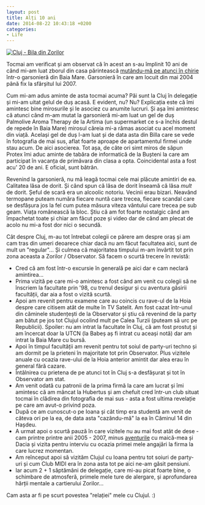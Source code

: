 ```yaml
---
layout: post
title: Alți 10 ani
date: 2014-08-22 10:43:18 +0200
categories:
- Life
---
```

[![Cluj - Bila din Zorilor](https://content.rusiczki.net/2014/08/P7030435-693x462.jpg)](https://content.rusiczki.net/2014/08/P7030435.jpg)

Tocmai am verificat și am observat că în acest an s-au împlinit 10 ani de când mi-am luat zborul din casa părintească [mutându-mă pe atunci în chirie](http://www.rusiczki.net/2004/05/18/the-new-home/) într-o garsonieră din Baia Mare. Garsonieră în care am locuit din mai 2004 până fix la sfârșitul lui 2007.

Cum mi-am adus aminte de asta tocmai acuma? Păi sunt la Cluj în delegație și mi-am uitat gelul de duș acasă. E evident, nu? Nu? Explicația este că îmi amintesc bine mirosurile și le asociez cu anumite lucruri. Și așa îmi amintesc că atunci când m-am mutat la garsonieră mi-am luat un gel de duș Palmolive Aroma Therapy de la Artima (un supermarket ce s-a închis destul de repede în Baia Mare) mirosul căreia mi-a rămas asociat cu acel moment din viață. Același gel de duș l-am luat și de data asta din Billa care se vede în fotografia de mai sus, aflat foarte aproape de apartamentul firmei unde stau acum. De aici asocierea. Tot așa, de câte ori simt miros de săpun Protex îmi aduc aminte de tabăra de informatică de la Bușteni la care am participat în vacanța de primăvara din clasa a opta. Coincidental asta a fost acu' 20 de ani. E oficial, sunt bătrân.

Revenind la garsonieră, nu mă leagă tocmai cele mai plăcute amintiri de ea. Calitatea lăsa de dorit. Și când spun că lăsa de dorit înseamă că lăsa *mult* de dorit. Șeful de scară era un alcoolic notoriu. Vecinii erau bizari. Neavând termopane puteam număra fiecare nuntă care trecea, fiecare scandal care se desfășura jos la fel cum putea măsura viteza vântului care trecea pe sub geam. Viața românească la bloc. Știu că am fot foarte nostalgic când am împachetat toate și chiar am făcut poze și video dar de când am plecat de acolo nu mi-a fost dor nici o secundă.

Cât despre Cluj, m-au tot întrebat colegii ce părere am despre oraș și am cam tras din umeri deoarece chiar dacă nu am făcut facultatea aici, sunt de mult un "regular"... Și culmea că majoritatea timpului m-am învârtit tot prin zona aceasta a Zorilor / Observator. Să facem o scurtă trecere în revistă:

* Cred că am fost într-o excursie în generală pe aici dar e cam neclară amintirea...
* Prima vizită pe care mi-o amintesc a fost când am venit cu colegii să ne înscriem la facultate prin '98, cu trenul desigur și cu aventura găsirii facultății, dar aia a fost o vizită scurtă.
* Apoi am revenit pentru examene care au coincis cu rave-ul de la Hoia despre care citisem atât de multe în TV Satelit. Am fost cazat într-unul din căminele studențești de la Observator și știu că revenind de la party am bătut pe jos tot Clujul ocolind mult pe Calea Turzii (puteam să urc pe Republicii). Spoiler: nu am intrat la facultate în Cluj, că am fost prostuț și am încercat doar la UTCN (la Babeș aș fi intrat cu aceași notă) dar am intrat la Baia Mare cu bursă.
* Apoi în timpul facultății am revenit pentru tot soiul de party-uri techno și am dormit pe la prieteni în majoritate tot prin Observator. Plus vizitele anuale cu ocazia rave-ului de la Hoia anterior amintit dar alea erau în general fără cazare.
* Întâlnirea cu prietena de pe atunci tot în Cluj s-a desfășurat și tot în Observator am stat.
* Am venit odată cu patronii de la prima firmă la care am lucrat și îmi amintesc că am mâncat la Hubertus și am chefuit cred într-un club situat tocmai în clădirea din fotografia de mai sus - asta a fost ultima revelație pe care am avut-o privind poza.
* După ce am cunoscut-o pe Ioana și cât timp era studentă am venit de câteva ori pe la ea, de data asta "cazându-mă" la ea în Căminul 14 din Hașdeu.
* A urmat apoi o scurtă pauză în care vizitele nu au mai fost atât de dese - cam printre printre anii 2005 - 2007, minus [aventurile](http://www.rusiczki.net/2006/12/31/el-grande-year-end-recap/) cu maică-mea și Dacia și vizita pentru interviu cu ocazia primei mele angajări la firma la care lucrez momentan.
* Am reînceput apoi să vizităm Clujul cu Ioana pentru tot soiuri de party-uri și cum Club MIDI era în zona asta tot pe aici ne-am găsit pensiuni.
* Iar acum 2 + 1 săptămâni de delegație, care mi-au picat foarte bine, o schimbare de atmosferă, primele mele ture de alergare, și aprofundarea hărții mentale a cartierului Zorilor...

Cam asta ar fi pe scurt povestea "relației" mele cu Clujul. :)
